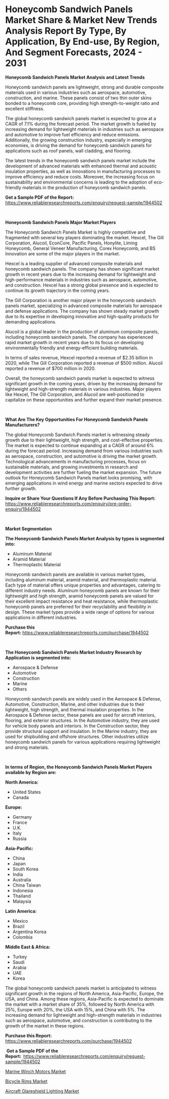 <p><h1>Honeycomb Sandwich Panels Market Share & Market New Trends Analysis Report By Type, By Application, By End-use, By Region, And Segment Forecasts, 2024 - 2031</h1></p><p><strong>Honeycomb Sandwich Panels Market Analysis and Latest Trends</strong></p>
<p><p>Honeycomb sandwich panels are lightweight, strong and durable composite materials used in various industries such as aerospace, automotive, construction, and marine. These panels consist of two thin outer skins bonded to a honeycomb core, providing high strength-to-weight ratio and excellent stiffness.</p><p>The global honeycomb sandwich panels market is expected to grow at a CAGR of 7.1% during the forecast period. The market growth is fueled by increasing demand for lightweight materials in industries such as aerospace and automotive to improve fuel efficiency and reduce emissions. Additionally, the growing construction industry, especially in emerging economies, is driving the demand for honeycomb sandwich panels for applications such as roof panels, wall cladding, and flooring.</p><p>The latest trends in the honeycomb sandwich panels market include the development of advanced materials with enhanced thermal and acoustic insulation properties, as well as innovations in manufacturing processes to improve efficiency and reduce costs. Moreover, the increasing focus on sustainability and environmental concerns is leading to the adoption of eco-friendly materials in the production of honeycomb sandwich panels.</p></p>
<p><strong>Get a Sample PDF of the Report:&nbsp;</strong> <a href="https://www.reliableresearchreports.com/enquiry/request-sample/1944502">https://www.reliableresearchreports.com/enquiry/request-sample/1944502</a></p>
<p>&nbsp;</p>
<p><strong>Honeycomb Sandwich Panels Major Market Players</strong></p>
<p><p>The Honeycomb Sandwich Panels Market is highly competitive and fragmented with several key players dominating the market. Hexcel, The Gill Corporation, Alucoil, EconCore, Pacific Panels, Honylite, Liming Honeycomb, General Veneer Manufacturing, Corex Honeycomb, and BS Innovation are some of the major players in the market.</p><p>Hexcel is a leading supplier of advanced composite materials and honeycomb sandwich panels. The company has shown significant market growth in recent years due to the increasing demand for lightweight and high-performance materials in industries such as aerospace, automotive, and construction. Hexcel has a strong global presence and is expected to continue its growth trajectory in the coming years.</p><p>The Gill Corporation is another major player in the honeycomb sandwich panels market, specializing in advanced composite materials for aerospace and defense applications. The company has shown steady market growth due to its expertise in developing innovative and high-quality products for demanding applications.</p><p>Alucoil is a global leader in the production of aluminum composite panels, including honeycomb sandwich panels. The company has experienced rapid market growth in recent years due to its focus on developing environmentally friendly and energy-efficient building materials.</p><p>In terms of sales revenue, Hexcel reported a revenue of $2.35 billion in 2020, while The Gill Corporation reported a revenue of $500 million. Alucoil reported a revenue of $700 million in 2020.</p><p>Overall, the honeycomb sandwich panels market is expected to witness significant growth in the coming years, driven by the increasing demand for lightweight and high-strength materials in various industries. Major players like Hexcel, The Gill Corporation, and Alucoil are well-positioned to capitalize on these opportunities and further expand their market presence.</p></p>
<p>&nbsp;</p>
<p><strong>What Are The Key Opportunities For Honeycomb Sandwich Panels Manufacturers?</strong></p>
<p><p>The global Honeycomb Sandwich Panels market is witnessing steady growth due to their lightweight, high strength, and cost-effective properties. The market is expected to continue expanding at a CAGR of around 6% during the forecast period. Increasing demand from various industries such as aerospace, construction, and automotive is driving the market growth. Technological advancements in manufacturing processes, focus on sustainable materials, and growing investments in research and development activities are further fueling the market expansion. The future outlook for Honeycomb Sandwich Panels market looks promising, with emerging applications in wind energy and marine sectors expected to drive further growth.</p></p>
<p><strong>Inquire or Share Your Questions If Any Before Purchasing This Report:</strong> <a href="https://www.reliableresearchreports.com/enquiry/pre-order-enquiry/1944502">https://www.reliableresearchreports.com/enquiry/pre-order-enquiry/1944502</a></p>
<p>&nbsp;</p>
<p><strong>Market Segmentation</strong></p>
<p><strong>The Honeycomb Sandwich Panels Market Analysis by types is segmented into:</strong></p>
<p><ul><li>Aluminum Material</li><li>Aramid Material</li><li>Thermoplastic Material</li></ul></p>
<p><p>Honeycomb sandwich panels are available in various market types, including aluminum material, aramid material, and thermoplastic material. Each type of material offers unique properties and advantages, catering to different industry needs. Aluminum honeycomb panels are known for their lightweight and high strength, aramid honeycomb panels are valued for their excellent impact resistance and heat resistance, while thermoplastic honeycomb panels are preferred for their recyclability and flexibility in design. These market types provide a wide range of options for various applications in different industries.</p></p>
<p><strong>Purchase this Report:&nbsp;</strong><a href="https://www.reliableresearchreports.com/purchase/1944502">https://www.reliableresearchreports.com/purchase/1944502</a></p>
<p>&nbsp;</p>
<p><strong>The Honeycomb Sandwich Panels Market Industry Research by Application is segmented into:</strong></p>
<p><ul><li>Aerospace & Defense</li><li>Automotive</li><li>Construction</li><li>Marine</li><li>Others</li></ul></p>
<p><p>Honeycomb sandwich panels are widely used in the Aerospace & Defense, Automotive, Construction, Marine, and other industries due to their lightweight, high strength, and thermal insulation properties. In the Aerospace & Defense sector, these panels are used for aircraft interiors, flooring, and exterior structures. In the Automotive industry, they are used for vehicle body panels and interiors. In the Construction sector, they provide structural support and insulation. In the Marine industry, they are used for shipbuilding and offshore structures. Other industries utilize honeycomb sandwich panels for various applications requiring lightweight and strong materials.</p></p>
<p>&nbsp;</p>
<p><strong>In terms of Region, the Honeycomb Sandwich Panels Market Players available by Region are:</strong></p>
<p>
    <p> <strong> North America: </strong>
        <ul>
            <li>United States</li>
            <li>Canada</li>
        </ul>
        </p> 
    <p> <strong> Europe: </strong>
        <ul>
            <li>Germany</li>
            <li>France</li>
            <li>U.K.</li>
            <li>Italy</li>
            <li>Russia</li>
        </ul>
        </p> 
    <p> <strong> Asia-Pacific: </strong>
        <ul>
            <li>China</li>
            <li>Japan</li>
            <li>South Korea</li>
            <li>India</li>
            <li>Australia</li>
            <li>China Taiwan</li>
            <li>Indonesia</li>
            <li>Thailand</li>
            <li>Malaysia</li>
        </ul>
        </p> 
    <p> <strong> Latin America: </strong>
        <ul>
            <li>Mexico</li>
            <li>Brazil</li>
            <li>Argentina Korea</li>
            <li>Colombia</li>
        </ul>
        </p> 
    <p> <strong> Middle East & Africa: </strong>
        <ul>
            <li>Turkey</li>
            <li>Saudi</li>
            <li>Arabia</li>
            <li>UAE</li>
            <li>Korea</li>
        </ul>
    </p>
    </p>
<p><p>The global honeycomb sandwich panels market is anticipated to witness significant growth in the regions of North America, Asia-Pacific, Europe, the USA, and China. Among these regions, Asia-Pacific is expected to dominate the market with a market share of 35%, followed by North America with 25%, Europe with 20%, the USA with 15%, and China with 5%. The increasing demand for lightweight and high-strength materials in industries such as aerospace, automotive, and construction is contributing to the growth of the market in these regions.</p></p>
<p><strong>Purchase this Report: </strong><a href="https://www.reliableresearchreports.com/purchase/1944502">https://www.reliableresearchreports.com/purchase/1944502</a></p>
<p>&nbsp;<strong>Get a Sample PDF of the Report:&nbsp;&nbsp;</strong><a href="https://www.reliableresearchreports.com/enquiry/request-sample/1944502">https://www.reliableresearchreports.com/enquiry/request-sample/1944502</a></p>
<p><strong></strong></p>
<p><p><a href="https://view.publitas.com/reportprime-1/marine-winch-motors-market-a-comprehensive-report-of-its-market-share-growth-trends-2023-2030/">Marine Winch Motors Market</a></p><p><a href="https://view.publitas.com/reportprime-1/bicycle-rims-market-research-report-provides-critical-insights-that-can-help-shape-business-development-and-investment-strategies/">Bicycle Rims Market</a></p><p><a href="https://view.publitas.com/reportprime-1/decoding-the-aircraft-glareshield-lighting-market-a-deep-dive-into-the-latest-market-trends-market-segmentation-and-competitive-analysis/">Aircraft Glareshield Lighting Market</a></p></p>